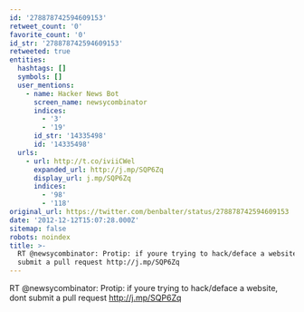 ```yaml
---
id: '278878742594609153'
retweet_count: '0'
favorite_count: '0'
id_str: '278878742594609153'
retweeted: true
entities:
  hashtags: []
  symbols: []
  user_mentions:
    - name: Hacker News Bot
      screen_name: newsycombinator
      indices:
        - '3'
        - '19'
      id_str: '14335498'
      id: '14335498'
  urls:
    - url: http://t.co/iviiCWel
      expanded_url: http://j.mp/SQP6Zq
      display_url: j.mp/SQP6Zq
      indices:
        - '98'
        - '118'
original_url: https://twitter.com/benbalter/status/278878742594609153
date: '2012-12-12T15:07:28.000Z'
sitemap: false
robots: noindex
title: >-
  RT @newsycombinator: Protip: if youre trying to hack/deface a website, dont
  submit a pull request http://j.mp/SQP6Zq
---
```


RT @newsycombinator: Protip: if youre trying to hack/deface a website, dont submit a pull request http://j.mp/SQP6Zq